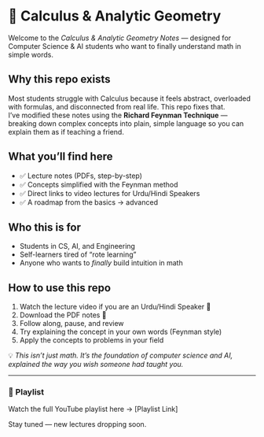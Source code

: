 # 📘 Calculus & Analytic Geometry 

Welcome to the *Calculus & Analytic Geometry Notes* — designed for Computer Science & AI students who want to finally understand math in simple words.  

## Why this repo exists  
Most students struggle with Calculus because it feels abstract, overloaded with formulas, and disconnected from real life. This repo fixes that.  
I’ve modified these notes using the **Richard Feynman Technique** — breaking down complex concepts into plain, simple language so you can explain them as if teaching a friend.  

## What you’ll find here  
- ✅ Lecture notes (PDFs, step-by-step)  
- ✅ Concepts simplified with the Feynman method  
- ✅ Direct links to video lectures for Urdu/Hindi Speakers 
- ✅ A roadmap from the basics → advanced  

## Who this is for  
- Students in CS, AI, and Engineering  
- Self-learners tired of “rote learning”  
- Anyone who wants to *finally* build intuition in math  

## How to use this repo  
1. Watch the lecture video if you are an Urdu/Hindi Speaker 🎥  
2. Download the PDF notes 📘  
3. Follow along, pause, and review  
4. Try explaining the concept in your own words (Feynman style)  
5. Apply the concepts to problems in your field  

💡 *This isn’t just math. It’s the foundation of computer science and AI, explained the way you wish someone had taught you.*  

---

### 🔗 Playlist  
Watch the full YouTube playlist here → [Playlist Link]  

Stay tuned — new lectures dropping soon.  
